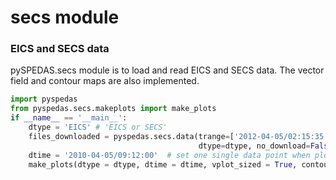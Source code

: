 # secs module
### EICS and SECS data

pySPEDAS.secs module is to load and read EICS and SECS data. The vector field and contour maps are also implemented.
```python
import pyspedas
from pyspedas.secs.makeplots import make_plots
if __name__ == '__main__':
    dtype = 'EICS' # 'EICS or SECS'
    files_downloaded = pyspedas.secs.data(trange=['2012-04-05/02:15:35', '2012-04-06/02:15:35'], resolution=10,
                                          dtype=dtype, no_download=False, downloadonly = False, out_type = 'df')
    dtime = '2010-04-05/09:12:00'  # set one single data point when plotting.
    make_plots(dtype = dtype, dtime = dtime, vplot_sized = True, contour_den = 201, s_loc=False, quiver_scale=30)

```